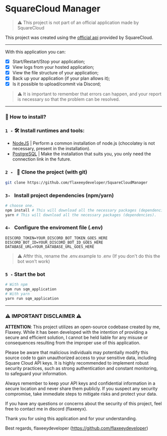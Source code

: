 # SquareCloud Manager
> ⚠️ This project is not part of an official application made by SquareCloud


This project was created using the [official api](https://github.com/squarecloudofc/wrapper-api-js) provided by SquareCloud.

---

With this application you can:
- [x] Start/Restart/Stop your application;
- [x] View logs from your hosted application;
- [x] View the file structure of your application;
- [x] Back up your application (if your plan allows it);
- [x] Is it possible to upload/commit via Discord;

> ⚠️ It is important to remember that errors can happen, and your report is necessary so that the problem can be resolved.

---
### 🤔 How to install?

### `1 -` 🛠️ Install runtimes and tools:
- [NodeJS](https://nodejs.org/pt-br/) | Perform a common installation of node.js (chocolatey is not necessary, present in the installation).
- [PostgreSQL](https://www.postgresql.org/download/) | Make the installation that suits you, you only need the connection link in the future.
### `2 - ` 📁 Clone the project (with git)
```bash
git clone https://github.com/flaxeeydeveloper/SquareCloudManager
```
### `3- ` Install project dependencies (npm/yarn)
```bash
# choose one.
npm install # This will download all the necessary packages (dependencies).
yarn # This will download all the necessary packages (dependencies).
```
### `4- ` Configure the enviroment file (.env)
```env
DISCORD_TOKEN=YOUR_DISCORD_BOT_TOKEN_GOES_HERE
DISCORD_BOT_ID=YOUR_DISCORD_BOT_ID_GOES_HERE
DATABASE_URL=YOUR_DATABASE_URL_GOES_HERE
```

> ⚠️ Afthr this, rename the .env.example to .env (If you don't do this the bot won't work)

### `5 -` Start the bot
```bash
# With npm
npm run sqm_application
# With yarn
yarn run sqm_application
```

---

### ⚠️ IMPORTANT DISCLAIMER ⚠️

**ATTENTION**: This project utilizes an open-source codebase created by me, Flaxeey. 
While it has been developed with the intention of providing a secure and efficient solution,
I cannot be held liable for any misuse or consequences resulting from the improper use of this application.

Please be aware that malicious individuals may potentially modify this source code to gain unauthorized access to your sensitive data, 
including Square Cloud API keys. It is highly recommended to implement robust security practices, such as strong authentication and constant monitoring, 
to safeguard your information.

Always remember to keep your API keys and confidential information in a secure location and never share them publicly.
If you suspect any security compromise, take immediate steps to mitigate risks and protect your data.

If you have any questions or concerns about the security of this project, feel free to contact me in discord (flaxeeyx).

Thank you for using this application and for your understanding.

Best regards,
flaxeeydeveloper (https://github.com/flaxeeydeveloper)